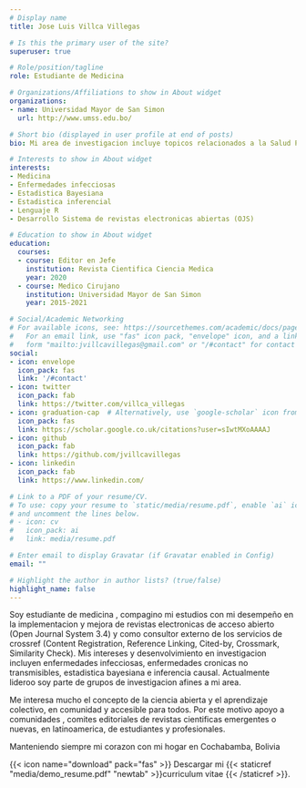 ```yaml
---
# Display name
title: Jose Luis Villca Villegas

# Is this the primary user of the site?
superuser: true

# Role/position/tagline
role: Estudiante de Medicina

# Organizations/Affiliations to show in About widget
organizations:
- name: Universidad Mayor de San Simon
  url: http://www.umss.edu.bo/

# Short bio (displayed in user profile at end of posts)
bio: Mi area de investigacion incluye topicos relacionados a la Salud Publica.

# Interests to show in About widget
interests:
- Medicina
- Enfermedades infecciosas
- Estadistica Bayesiana
- Estadistica inferencial
- Lenguaje R
- Desarrollo Sistema de revistas electronicas abiertas (OJS)

# Education to show in About widget
education:
  courses:
  - course: Editor en Jefe
    institution: Revista Cientifica Ciencia Medica
    year: 2020
  - course: Medico Cirujano
    institution: Universidad Mayor de San Simon
    year: 2015-2021

# Social/Academic Networking
# For available icons, see: https://sourcethemes.com/academic/docs/page-builder/#icons
#   For an email link, use "fas" icon pack, "envelope" icon, and a link in the
#   form "mailto:jvillcavillegas@gmail.com" or "/#contact" for contact widget.
social:
- icon: envelope
  icon_pack: fas
  link: '/#contact'
- icon: twitter
  icon_pack: fab
  link: https://twitter.com/villca_villegas
- icon: graduation-cap  # Alternatively, use `google-scholar` icon from `ai` icon pack
  icon_pack: fas
  link: https://scholar.google.co.uk/citations?user=sIwtMXoAAAAJ
- icon: github
  icon_pack: fab
  link: https://github.com/jvillcavillegas
- icon: linkedin
  icon_pack: fab
  link: https://www.linkedin.com/

# Link to a PDF of your resume/CV.
# To use: copy your resume to `static/media/resume.pdf`, enable `ai` icons in `params.toml`, 
# and uncomment the lines below.
# - icon: cv
#   icon_pack: ai
#   link: media/resume.pdf

# Enter email to display Gravatar (if Gravatar enabled in Config)
email: ""

# Highlight the author in author lists? (true/false)
highlight_name: false
---
```


Soy estudiante de medicina , compagino mi estudios con mi desempeño  en la implementacion y mejora de revistas electronicas de acceso abierto (Open Journal System 3.4) y como consultor externo de los servicios de crossref (Content Registration, Reference Linking, Cited-by, Crossmark, Similarity Check). Mis intereses y desenvolvimiento  en investigacion incluyen enfermedades infecciosas, enfermedades cronicas no transmisibles, estadistica bayesiana e inferencia causal. Actualmente lideroo soy parte de  grupos de investigacion afines a mi area.

Me interesa mucho el concepto de la ciencia abierta y el aprendizaje colectivo, en comunidad y accesible para todos. Por este motivo apoyo a comunidades , comites editoriales de revistas cientificas emergentes o nuevas, en latinoamerica, de estudiantes y profesionales.

Manteniendo siempre mi corazon con mi hogar en Cochabamba, Bolivia

{{< icon name="download" pack="fas" >}} Descargar mi {{< staticref "media/demo_resume.pdf" "newtab" >}}curriculum vitae {{< /staticref >}}.
